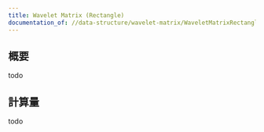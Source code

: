 ```yaml
---
title: Wavelet Matrix (Rectangle)
documentation_of: //data-structure/wavelet-matrix/WaveletMatrixRectangle.hpp
---
```


## 概要

todo

## 計算量
todo